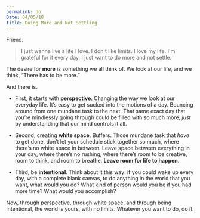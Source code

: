 ```yaml
---
permalink: do
Date: 04/05/18
title: Doing More and Not Settling
---
```


Friend:

> I just wanna live a life I love. I don't like limits. I love my life. I'm grateful for it every day. I just want to do more and not settle.

The desire for **more** is something we all think of. We look at our life, and we think, “There has to be more.”

And there is.

- First, it starts with **perspective**. Changing the way we look at our everyday life. It’s easy to get sucked into the motions of a day. Bouncing around from one mundane task to the next. That same exact day that you’re mindlessly going through could be filled with so much more, *just* by understanding that our mind controls it all.

- Second, creating **white space**. Buffers. Those mundane task that *have* to get done, don’t let your schedule stick together so much, where there’s no white space in between. Leave space between everything in your day, where there’s no rushing, where there’s room to be creative, room to think, and room to breathe. **Leave room for life to happen**.

- Third, be **intentional**. Think about it this way: if you could wake up every day, with a complete blank canvas, to do anything in the world that you want, what would you do? What kind of person would you be if you had more time? What would you accomplish?

Now, through perspective, through white space, and through being intentional, the world is yours, with no limits. Whatever you want to do, do it.